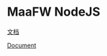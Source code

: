 # MaaFW NodeJS

[文档](../../../docs/zh_cn/J1.1-快速开始.md)

[Document](../../../docs/en_us/J1.1-QuickStarted.md)

